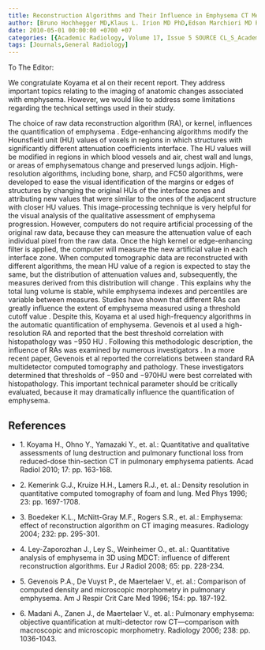 ```yaml
---
title: Reconstruction Algorithms and Their Influence in Emphysema CT Measurements
author: [Bruno Hochhegger MD,Klaus L. Irion MD PhD,Edson Marchiori MD PhD,José S. Moreira MD PhD]
date: 2010-05-01 00:00:00 +0700 +07
categories: [{Academic Radiology, Volume 17, Issue 5 SOURCE CL_S_AcademicRadiologyVolume17Issue5 1}]
tags: [Journals,General Radiology]
---
```

To The Editor:

We congratulate Koyama et al on their recent report. They address important topics relating to the imaging of anatomic changes associated with emphysema. However, we would like to address some limitations regarding the technical settings used in their study.

The choice of raw data reconstruction algorithm (RA), or kernel, influences the quantification of emphysema . Edge-enhancing algorithms modify the Hounsfield unit (HU) values of voxels in regions in which structures with significantly different attenuation coefficients interface. The HU values will be modified in regions in which blood vessels and air, chest wall and lungs, or areas of emphysematous change and preserved lungs adjoin. High-resolution algorithms, including bone, sharp, and FC50 algorithms, were developed to ease the visual identification of the margins or edges of structures by changing the original HUs of the interface zones and attributing new values that were similar to the ones of the adjacent structure with closer HU values. This image-processing technique is very helpful for the visual analysis of the qualitative assessment of emphysema progression. However, computers do not require artificial processing of the original raw data, because they can measure the attenuation value of each individual pixel from the raw data. Once the high kernel or edge-enhancing filter is applied, the computer will measure the new artificial value in each interface zone. When computed tomographic data are reconstructed with different algorithms, the mean HU value of a region is expected to stay the same, but the distribution of attenuation values and, subsequently, the measures derived from this distribution will change . This explains why the total lung volume is stable, while emphysema indexes and percentiles are variable between measures. Studies have shown that different RAs can greatly influence the extent of emphysema measured using a threshold cutoff value . Despite this, Koyama et al used high-frequency algorithms in the automatic quantification of emphysema. Gevenois et al used a high-resolution RA and reported that the best threshold correlation with histopathology was −950 HU . Following this methodologic description, the influence of RAs was examined by numerous investigators . In a more recent paper, Gevenois et al reported the correlations between standard RA multidetector computed tomography and pathology. These investigators determined that thresholds of −950 and −970HU were best correlated with histopathology. This important technical parameter should be critically evaluated, because it may dramatically influence the quantification of emphysema.

## References

- 1\. Koyama H., Ohno Y., Yamazaki Y., et. al.: Quantitative and qualitative assessments of lung destruction and pulmonary functional loss from reduced-dose thin-section CT in pulmonary emphysema patients. Acad Radiol 2010; 17: pp. 163-168.


- 2\. Kemerink G.J., Kruize H.H., Lamers R.J., et. al.: Density resolution in quantitative computed tomography of foam and lung. Med Phys 1996; 23: pp. 1697-1708.


- 3\. Boedeker K.L., McNitt-Gray M.F., Rogers S.R., et. al.: Emphysema: effect of reconstruction algorithm on CT imaging measures. Radiology 2004; 232: pp. 295-301.


- 4\. Ley-Zaporozhan J., Ley S., Weinheimer O., et. al.: Quantitative analysis of emphysema in 3D using MDCT: influence of different reconstruction algorithms. Eur J Radiol 2008; 65: pp. 228-234.


- 5\. Gevenois P.A., De Vuyst P., de Maertelaer V., et. al.: Comparison of computed density and microscopic morphometry in pulmonary emphysema. Am J Respir Crit Care Med 1996; 154: pp. 187-192.


- 6\. Madani A., Zanen J., de Maertelaer V., et. al.: Pulmonary emphysema: objective quantification at multi-detector row CT—comparison with macroscopic and microscopic morphometry. Radiology 2006; 238: pp. 1036-1043.